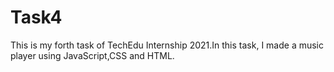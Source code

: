 # Task4
This is my forth task of TechEdu Internship 2021.In this task, I made a music player using JavaScript,CSS and HTML.
